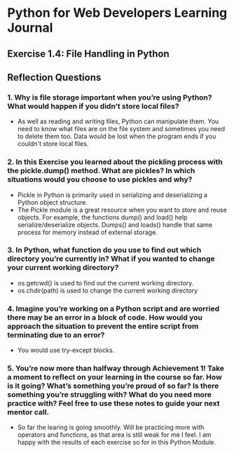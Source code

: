 # Python for Web Developers Learning Journal

## Exercise 1.4: File Handling in Python

## Reflection Questions

### 1. Why is file storage important when you’re using Python? What would happen if you didn’t store local files?

- As well as reading and writing files, Python can manipulate them. You need to know what files are on the file system and sometimes you need to delete them too. Data would be lost when the program ends if you couldn't store local files.

### 2. In this Exercise you learned about the pickling process with the pickle.dump() method. What are pickles? In which situations would you choose to use pickles and why?

- Pickle in Python is primarily used in serializing and deserializing a Python object structure.
- The Pickle module is a great resource when you want to store and reuse objects. For example, the functions dump() and load() help serialize/deserialize objects. Dumps() and loads() handle that same process for memory instead of external storage.

### 3. In Python, what function do you use to find out which directory you’re currently in? What if you wanted to change your current working directory?

- os.getcwd() is used to find out the current working directory.
- os.chdir(path) is used to change the current working directory

### 4. Imagine you’re working on a Python script and are worried there may be an error in a block of code. How would you approach the situation to prevent the entire script from terminating due to an error?

- You would use try-except blocks.

### 5. You’re now more than halfway through Achievement 1! Take a moment to reflect on your learning in the course so far. How is it going? What’s something you’re proud of so far? Is there something you’re struggling with? What do you need more practice with? Feel free to use these notes to guide your next mentor call.

- So far the learing is going smoothly. Will be practicing more with operators and functions, as that area is still weak for me I feel. I am happy with the results of each exercise so for in this Python Module.
